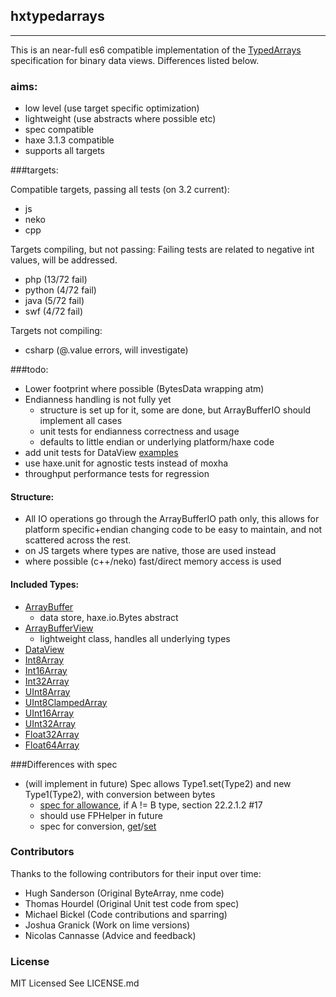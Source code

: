 ## hxtypedarrays

----

This is an near-full es6 compatible implementation of the [TypedArrays](https://developer.mozilla.org/en-US/docs/Web/JavaScript/Reference/Global_Objects/TypedArray) specification for binary data views. Differences listed below.


### aims:
- low level (use target specific optimization)
- lightweight (use abstracts where possible etc)
- spec compatible
- haxe 3.1.3 compatible
- supports all targets

###targets:

Compatible targets, passing all tests (on 3.2 current):

- js
- neko
- cpp

Targets compiling, but not passing:
Failing tests are related to negative int values, will be addressed.

- php (13/72 fail)
- python (4/72 fail)
- java (5/72 fail)
- swf (4/72 fail)

Targets not compiling:
- csharp (@.value errors, will investigate)

###todo:

- Lower footprint where possible (BytesData wrapping atm)
- Endianness handling is not fully yet
  - structure is set up for it, some are done, but ArrayBufferIO should implement all cases
  - unit tests for endianness correctness and usage
  - defaults to little endian or underlying platform/haxe code
- add unit tests for DataView [examples](https://github.com/inexorabletash/polyfill/blob/master/tests/typedarray_tests.js)
- use haxe.unit for agnostic tests instead of moxha
- throughput performance tests for regression

#### Structure:
- All IO operations go through the ArrayBufferIO path only, this allows for platform specific+endian changing  code to be easy to maintain, and not scattered across the rest.
- on JS targets where types are native, those are used instead
- where possible (c++/neko) fast/direct memory access is used

#### Included Types:

- [ArrayBuffer](https://developer.mozilla.org/en-US/docs/Web/JavaScript/Reference/Global_Objects/ArrayBuffer)
  - data store, haxe.io.Bytes abstract
- [ArrayBufferView](https://developer.mozilla.org/en-US/docs/Web/API/ArrayBufferView)
  - lightweight class, handles all underlying types
- [DataView](https://developer.mozilla.org/en-US/docs/Web/JavaScript/Reference/Global_Objects/DataView)
- [Int8Array](https://developer.mozilla.org/en-US/docs/Web/JavaScript/Reference/Global_Objects/Int8Array)
- [Int16Array](https://developer.mozilla.org/en-US/docs/Web/JavaScript/Reference/Global_Objects/Int16Array)
- [Int32Array](https://developer.mozilla.org/en-US/docs/Web/JavaScript/Reference/Global_Objects/Int32Array)
- [UInt8Array](https://developer.mozilla.org/en-US/docs/Web/JavaScript/Reference/Global_Objects/UInt8Array)
- [UInt8ClampedArray](https://developer.mozilla.org/en-US/docs/Web/JavaScript/Reference/Global_Objects/UInt8ClampedArray)
- [UInt16Array](https://developer.mozilla.org/en-US/docs/Web/JavaScript/Reference/Global_Objects/UInt16Array)
- [UInt32Array](https://developer.mozilla.org/en-US/docs/Web/JavaScript/Reference/Global_Objects/UInt32Array)
- [Float32Array](https://developer.mozilla.org/en-US/docs/Web/JavaScript/Reference/Global_Objects/Float32Array)
- [Float64Array](https://developer.mozilla.org/en-US/docs/Web/JavaScript/Reference/Global_Objects/Float64Array)

###Differences with spec

- (will implement in future) Spec allows Type1.set(Type2) and new Type1(Type2), with conversion between bytes
  - [spec for allowance](http://people.mozilla.org/~jorendorff/es6-draft.html#sec-%typedarray%-typedarray), if A != B type, section 22.2.1.2 #17
  - should use FPHelper in future
  - spec for conversion, [get](http://people.mozilla.org/~jorendorff/es6-draft.html#sec-getvaluefrombuffer)/[set](http://people.mozilla.org/~jorendorff/es6-draft.html#sec-setvalueinbuffer)

### Contributors

Thanks to the following contributors for their input over time:

- Hugh Sanderson (Original ByteArray, nme code)
- Thomas Hourdel (Original Unit test code from spec)
- Michael Bickel (Code contributions and sparring)
- Joshua Granick (Work on lime versions)
- Nicolas Cannasse (Advice and feedback)

### License

MIT Licensed
See LICENSE.md
